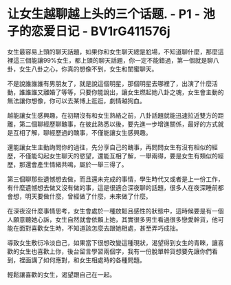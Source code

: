 # 让女生越聊越上头的三个话题. - P1 - 池子的恋爱日记 - BV1rG411576j

女生最容易上頭的聊天話題，如果你和女生聊天總是尬場，不知道聊什麼，那麼這裡這三個能讓99%女生，都上頭的聊天話題，你一定不能錯過，第一個就是聊八卦，女生八卦之心，你真的想像不到，女生和閨蜜聊天。

不是說誰誰誰有男朋友了，就是說這個明星，那個明星去哪裡了，出演了什麼活動，誰誰誰又離婚了等等，只要你能說出，讓女生燃起她八卦之魂，女生會主動的無法讓你想像，你可以去某博上逛逛，劇情越狗血。

越能讓女生感興趣，在初期沒有和女生熟絡之前，八卦話題就能迅速拉近雙方的距離，第二個聊經歷聊醜事，在彼此熟悉以後，要先進一步增進關係，最好的方式就是互相了解，聊經歷過的醜事，不僅能讓女生感興趣。

還能讓女生主動詢問你的過往，先分享自己的醜事，再問問女生有沒有相似的經歷，不僅能勾起女生聊天的慾望，還能互相了解，一舉兩得，要是女生有類似的經歷，那還會產生情緒共鳴，屬於一舉三得了。

第三個聊那些遺憾想去做，而且還未完成的事情，學生時代又或者是上一份工作，有什麼遺憾想去做又沒有做的事，這是很適合深夜聊的話題，很多人在夜深睡前都會想，明天要做什麼，曾經做了什麼，未來做了什麼。

在深夜沒什麼事情思考，女生會處於一種放鬆且感性的狀態中，這時候要是有一個人願意聽她心訴，女生自然就會依賴上她，其實很多男生看過很多戀愛幹貨，他可能在面對喜歡女生時，不知道該怎麼去跟她相處，甚至弄巧成拙。

導致女生敷衍冷淡自己，如果當下很想改變這種現狀，渴望得到女生的青睞，讓喜歡的女生也喜歡上你，後台留言學習兩個字，我有一份脫單幹貨想要先讓你們看到，裡面講了如何應對，和女生相處時的各種問題。

輕鬆讓喜歡的女生，渴望跟自己在一起。